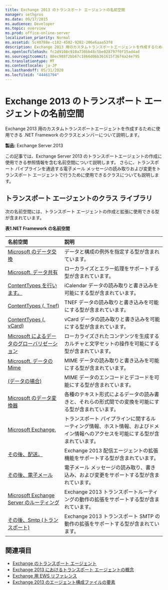 ```yaml
---
title: Exchange 2013 のトランスポート エージェントの名前空間
manager: sethgros
ms.date: 09/17/2015
ms.audience: Developer
ms.topic: overview
ms.prod: office-online-server
localization_priority: Normal
ms.assetid: 5c40788e-c182-4502-9202-206e6aaa53f8
description: Exchange 2013 用のカスタムトランスポートエージェントを作成するために使用できる .NET Framework のクラスとメンバーについて説明します。
ms.openlocfilehash: fc2d9108c910a730bb48c5be028797f0f15ad4ad
ms.sourcegitcommit: 88ec988f2bb67c1866d06b361615f3674a24e795
ms.translationtype: MT
ms.contentlocale: ja-JP
ms.lasthandoff: 05/31/2020
ms.locfileid: "44461794"
---
```

# <a name="transport-agent-namespaces-in-exchange-2013"></a>Exchange 2013 のトランスポート エージェントの名前空間

Exchange 2013 用のカスタムトランスポートエージェントを作成するために使用できる .NET Framework のクラスとメンバーについて説明します。
  
**製品:** Exchange Server 2013 
  
この記事では、Exchange Server 2013 のトランスポートエージェントの作成に使用できる参照情報を含む名前空間について説明します。 さらに、トランスポート パイプラインを通過する電子メール メッセージの読み取りおよび変更をトランスポート エージェントで行うために使用できるクラスについても説明します。
  
## <a name="transport-agent-class-library"></a>トランスポート エージェントのクラス ライブラリ

次の名前空間には、トランスポート エージェントの作成と拡張に使用できる型が含まれています。

**表1.NET Framework の名前空間**

|**名前空間**|**説明**|
|:-----|:-----|
|[Microsoft のデータ交換](https://msdn.microsoft.com/library/Microsoft.Exchange.Data.aspx) <br/> |データと構成の例外を指定する型が含まれています。  <br/> |
|[Microsoft. データ共有](https://msdn.microsoft.com/library/Microsoft.Exchange.Data.Common.aspx) <br/> |ローカライズとエラー処理をサポートする型が含まれています。  <br/> |
|[ContentTypes を行います。](https://msdn.microsoft.com/library/Microsoft.Exchange.Data.ContentTypes.iCalendar.aspx) <br/> |iCalendar データの読み取りと書き込みを可能にする型が含まれています。  <br/> |
|[ContentTypes (. Tnef)](https://msdn.microsoft.com/library/Microsoft.Exchange.Data.ContentTypes.Tnef.aspx) <br/> |TNEF データの読み取りと書き込みを可能にする型が含まれています。  <br/> |
|[ContentTypes (. vCard)](https://msdn.microsoft.com/library/Microsoft.Exchange.Data.ContentTypes.vCard.aspx) <br/> |vCard データの読み取りと書き込みを可能にする型が含まれています。  <br/> |
|[Microsoft によるデータのグローバリゼーション](https://msdn.microsoft.com/library/Microsoft.Exchange.Data.Globalization.aspx) <br/> |ローカライズされたコンテンツを生成するカルチャと文字セットの操作を可能にする型が含まれています。  <br/> |
|[Microsoft. データの Mime](https://msdn.microsoft.com/library/Microsoft.Exchange.Data.Mime.aspx) <br/> |MIME データの読み取りと書き込みを可能にする型が含まれています。  <br/> |
|[(データの場合)](https://msdn.microsoft.com/library/Microsoft.Exchange.Data.Mime.Encoders.aspx) <br/> |MIME データのエンコードとデコードを可能にする型が含まれています。  <br/> |
|[Microsoft のデータ変換器](https://msdn.microsoft.com/library/Microsoft.Exchange.Data.TextConverters.aspx) <br/> |各種のテキスト形式によるデータの読み書きと、それらの形式間での変換を可能にする型が含まれています。  <br/> |
|[Microsoft Exchange.](https://msdn.microsoft.com/library/Microsoft.Exchange.Data.Transport.aspx) <br/> |トランスポート パイプラインに関するルーティング情報、ホスト情報、およびドメイン情報へのアクセスを可能にする型が含まれています。  <br/> |
|[その後、配送。](https://msdn.microsoft.com/library/Microsoft.Exchange.Data.Transport.Delivery.aspx) <br/> |Exchange 2013 配信エージェントの拡張機能をサポートする型が含まれています。  <br/> |
|[その後、電子メール](https://msdn.microsoft.com/library/Microsoft.Exchange.Data.Transport.Email.aspx) <br/> |電子メール メッセージの読み取り、書き込み、および変更をサポートする型が含まれています。  <br/> |
|[Microsoft Exchange Server のルーティング](https://msdn.microsoft.com/library/Microsoft.Exchange.Data.Transport.Routing.aspx) <br/> |Exchange 2013 トランスポートルーティングの動作の拡張をサポートする型が含まれています。  <br/> |
|[その後、Smtp (トランスポート)](https://msdn.microsoft.com/library/Microsoft.Exchange.Data.Transport.Smtp.aspx) <br/> |Exchange 2013 トランスポート SMTP の動作の拡張をサポートする型が含まれています。  <br/> |
   
## <a name="see-also"></a>関連項目

- [Exchange のトランスポート エージェント](transport-agents-in-exchange-2013.md)   
- [Exchange 2013 におけるトランスポート エージェントの概念](transport-agent-concepts-in-exchange-2013.md) 
- 
  [Exchange 用 EWS リファレンス](https://msdn.microsoft.com/library/6eddd052-f59f-45b4-b846-7e53d4d7eb16%28Office.15%29.aspx)
- [Exchange 2013 のエージェント構成ファイルの要素](agents-configuration-file-elements-for-exchange-2013.md)
    

